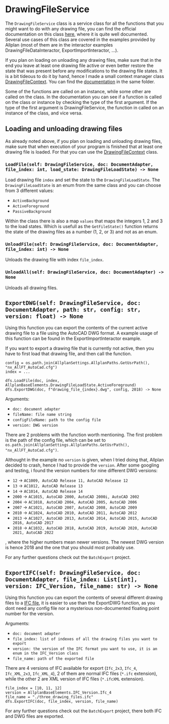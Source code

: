 # DrawingFileService

The `DrawingFileService` class is a service class for all the functions that you might want to do with any drawing file, you can find the official documentation on this class [here](https://pythonparts.allplan.com/2021-1/2021-1/NemAll_Python_BaseElements.html#DrawingFileService), where it is quite well documented. Several use cases of this class are covered in the examples provided by Allplan (most of them are in the interactor examples DrawingFileDataInteractor, ExportImportInteractor, ...).

If you plan on loading on unloading any drawing files, make sure that in the end you leave at least one drawing file active or even better restore the state that was present before any modifications to the drawing file states. It is a bit tideous to do it by hand, hence I made a small context manager class [DrawingFileContext](../Library/DrawingFileContext.py). You can find the [documentation](../Library/DrawingFileContext.md) in the same folder.

Some of the functions are called on an instance, while some other are called on the class. In the documentation you can see if a function is called on the class or instance by checking the type of the first argument. If the type of the first argument is DrawingFileService, the function in called on an instance of the class, and vice versa.


## Loading and unloading drawing files

As already noted above, if you plan on loading and unloading drawing files, make sure that when execution of your program is finished that at least one drawing file is loaded. For that you can use the [DrawingFileContext](../Library/DrawingFileContext.py) class.

### `LoadFile(self: DrawingFileService, doc: DocumentAdapter, file_index: int, load_state: DrawingFileLoadState) -> None`
Load drawing file `index` and set the state to the `DrawingFileLoadState`. The `DrawingFileLoadState` is an enum from the same class and you can choose from 3 different values:
- `ActiveBackground` 
- `ActiveForeground` 
- `PassiveBackground` 

Within the class there is also a map `values` that maps the integers 1, 2 and 3 to the load states. Which is usefull as the `GetFileState()` function returns the state of the drawing files as a number (1, 2, or 3) and not as an enum.

### `UnloadFile(self: DrawingFileService, doc: DocumentAdapter, file_index: int) -> None`
Unloads the drawing file with index `file_index`.
### `UnloadAll(self: DrawingFileService, doc: DocumentAdapter) -> None`
Unloads all drawing files.


## `ExportDWG(self: DrawingFileService, doc: DocumentAdapter, path: str, config: str, version: float) -> None`

Using this function you can export the contents of the current active drawing file to a file using the AutoCAD DWG format. A example usage of this function can be found in the ExportImportInteractor example. 

If you want to export a drawing file that is currently not active, then you have to first load that drawing file, and then call the function. 

```
config = os.path.join(AllplanSettings.AllplanPaths.GetUsrPath(), "nx_AllFT_AutoCad.cfg")
index = ...

dfs.LoadFile(doc, index, AllplanBaseElements.DrawingFileLoadState.ActiveForeground)
dfs.ExportDWG(doc, f"drawing_file_{index}.dwg", config, 2018) -> None
```

Arguments:
- `doc: document adapter`
- `fileName: file name string`
- `configFileName: path to the config file`
- `version: DWG version`

There are 2 problems with the function worth mentioning. The first problem is the path of the config file, which can be set to `os.path.join(AllplanSettings.AllplanPaths.GetUsrPath(), "nx_AllFT_AutoCad.cfg")`.

Althought in the example no `version` is given, when I tried doing that, Allplan decided to crash, hence I had to provide the `version`. After some googling and testing, i found the version numbers for nine different DWG versions:
- `12` -> `AC1009, AutoCAD Release 11, AutoCAD Release 12`
- `13` -> `AC1012, AutoCAD Release 13`
- `14` -> `AC1014, AutoCAD Release 14`
- `2000` -> `AC1015, AutoCAD 2000, AutoCAD 2000i, AutoCAD 2002`
- `2004` -> `AC1018, AutoCAD 2004, AutoCAD 2005, AutoCAD 2006`
- `2007` -> `AC1021, AutoCAD 2007, AutoCAD 2008, AutoCAD 2009`
- `2010` -> `AC1024, AutoCAD 2010, AutoCAD 2011, AutoCAD 2012`
- `2013` -> `AC1027, AutoCAD 2013, AutoCAD 2014, AutoCAD 2015, AutoCAD 2016, AutoCAD 2017`
- `2018` -> `AC1032, AutoCAD 2018, AutoCAD 2019, AutoCAD 2020, AutoCAD 2021, AutoCAD 2022`

, where the higher numbers mean newer versions. The newest DWG version is hence 2018 and the one that you should most probably use.

For any further questions check out the `BatchExport` project.

## `ExportIFC(self: DrawingFileService, doc: DocumentAdapter, file_index: List[int], version: IFC_Version, file_name: str) -> None`

Using this function you can export the contents of several different drawing files to a [IFC file](https://en.wikipedia.org/wiki/Industry_Foundation_Classes), it is easier to use than the ExportDWG function, as you dont need any config file nor a mysterious non-documented floating point number for the version.

Arguments:
- `doc: document adapter`
- `file_index: list of indexes of all the drawing files you want to export`
- `version: the version of the IFC format you want to use, it is an enum in the IFC_Version class`
- `file_name: path of the exported file`

There are 4 versions of IFC available for export (`Ifc_2x3`, `Ifc_4`, `Ifc_XML_2x3`, `Ifc_XML_4`), 2 of them are normal IFC files (`*.ifc` extension), while the other 2 are XML version of IFC files (`*.ifcXML` extension). 

```
file_index = [10, 11, 12]
version = AllplanBaseElements.IFC_Version.Ifc_4
file_name = "./three_drawing_files.ifc"
dfs.ExportIFC(doc, file_index, version, file_name)
```

For any further questions check out the `BatchExport` project, there both IFC and DWG files are exported.
